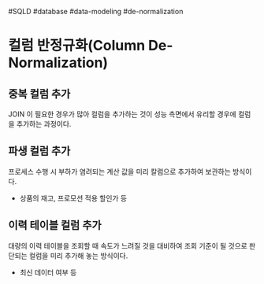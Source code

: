 #SQLD #database #data-modeling #de-normalization 

# 컬럼 반정규화(Column De-Normalization)

## 중복 컬럼 추가

JOIN 이 필요한 경우가 많아 컬럼을 추가하는 것이 성능 측면에서 유리할 경우에 컬럼을 추가하는 과정이다.

## 파생 컬럼 추가

프로세스 수행 시 부하가 염려되는 계산 값을 미리 칼럼으로 추가하여 보관하는 방식이다.

- 상품의 재고, 프로모션 적용 할인가 등

## 이력 테이블 컬럼 추가

대량의 이력 테이블을 조회할 때 속도가 느려질 것을 대비하여 조회 기준이 될 것으로 판단되는 컬럼을 미리 추가해 놓는 방식이다.

- 최신 데이터 여부 등

